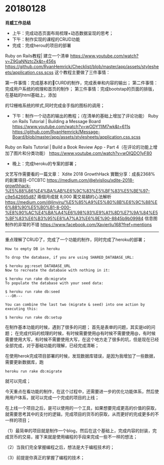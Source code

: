 # 20180128

**肖威工作总结**
- 上午：完成动态页面布局梳理+动态数据呈现的思考；
- 下午：制作实现的课程的CRUD功能
- 完成：完成herou的项目的部署

Ruby on Rails教程| 建立一个清单
https://www.youtube.com/watch?v=Z9GaNNztcZk&t=456s
https://github.com/RyanHemrick/Checklist/blob/master/app/assets/stylesheets/application.css.scss
这个教程主要做了三件事情：

第一件事情：完成基本的CURD的制作，完成表单和内容的输出；
第二件事情：完成用户系统的梳理和首页的制作；
第三件事情：完成bootstap的页面的排版，在基础的html基础上，添加<div>的12栅格系统的样式,同时完成金手指的图标的调用；

- 下午：制作一个动态的输出的教程；（在清单的基础上增加了评论功能）
Ruby on Rails Tutorial | Building a Message Board
https://www.youtube.com/watch?v=wODY11lM7wk&t=611s
https://github.com/RyanHemrick/Message-Board/blob/master/app/assets/stylesheets/application.css.scss

Ruby on Rails Tutorial | Build a Book Review App - Part 4（在评论的功能上增加了图片和分类功能）
https://www.youtube.com/watch?v=wOIQDO1yF80

- 晚上：完成heroku的专案的部署；


文艺写作需要看的一篇文章：
Xdite 2018 GrowthHack 實戰分享：成長2368%的創業項目-OTCBTC
https://medium.com/@elvisliou/xdite-2018-growthhack-%E5%88%86%E4%BA%AB%E6%9C%83%E5%BF%83%E5%BE%97-c9e542665d87
兩個月成就 8,000 萬交易額的心法解析
https://medium.com/@linyiru/%E5%85%A9%E5%80%8B%E6%9C%88%E6%88%90%E5%B0%B1-8-000-%E8%90%AC%E4%BA%A4%E6%98%93%E9%A1%8D%E7%9A%84%E5%BF%83%E6%B3%95%E8%A7%A3%E6%9E%90-8845b9b09984
信息图制作的非常的不错
https://www.facebook.com/Xavierliu168?fref=mentions

---

重点理解了CRUD了，完成了一个功能的制作，同时完成了heroku的部署；
```
How to empty DB in heroku

To drop the database, if you are using SHARED_DATABASE_URL:

$ heroku pg:reset DATABASE_URL
Now to recreate the database with nothing in it:

$ heroku run rake db:migrate  
To populate the database with your seed data:

$ heroku run rake db:seed
---OR---

You can combine the last two (migrate & seed) into one action by executing this:

$ heroku run rake db:setup
```

在制作基本功能的时候，遇到了很多的问题；
首先是表单的问题，其实是id的问题；
在完成代码的梳理的时候，有时候需要使用@有时候不需要使用@，有时候需要使用大写，有时候不需要使用大写，在这个地方走了很多的坑，但是现在已经全部完成，对于基础功能的理解，已经完成清晰；

在使用herok完成项目部署的时候，发现数据库错误，是因为我增加了一些数据，需要更新数据库，跑
```
heroku run rake db:migrate  
```
就可以完成；

今天重点在看功能的制作，在这个过程中，还需要进一步的优化功能体系，然后使用用户体系，就可以完成一个完成的项目的上线；

在上线一个项目之后，是可以使用的一个工具，如果想要完成更高的价值的获取，就需要思考其中的支付的逻辑，完成项目的货币的获取，从而更好的完成更多的不一样的项目；

（1）最简单的项目就是制作一个blog，然后在这个基础上，完成内容的封装，完成货币的交易，接下来就是使用编程的手段来完成一些不一样的想法；

（2）当我们完全掌握编程之后，想法是大于编程技术的；

（3）前提是你真正的掌握了编程的技术；
